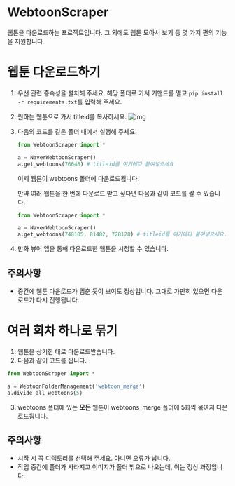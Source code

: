 # WebtoonScraper

웹툰을 다운로드하는 프로젝트입니다. 그 외에도 웹툰 모아서 보기 등 몇 가지 편의 기능을 지원합니다.

# 웹툰 다운로드하기

1. 우선 관련 종속성을 설치해 주세요. 해당 폴더로 가서 커맨드를 열고 `pip install -r requirements.txt`를 입력해 주세요.
2. 원하는 웹툰으로 가서 titleid를 복사하세요.
   ![img](example1.png)
3. 다음의 코드를 같은 폴더 내에서 실행해 주세요.
   ```python
   from WebtoonScraper import *

   a = NaverWebtoonScraper()
   a.get_webtoons(76648) # titleid를 여기에다 붙여넣으세요
   ```
   이제 웹툰이 webtoons 폴더에 다운로드됩니다.

   만약 여러 웹툰을 한 번에 다운로드 받고 싶다면 다음과 같이 코드를 짤 수 있습니다.
   ```python
   from WebtoonScraper import *

   a = NaverWebtoonScraper()
   a.get_webtoons(748105, 81482, 728128) # titleid를 여기에다 붙여넣으세요. 길이에 제한은 없습니다.
   ```
4. 만화 뷰어 앱을 통해 다운로드한 웹툰을 시청할 수 있습니다.
## 주의사항

* 중간에 웹툰 다운로드가 멈춘 듯이 보여도 정상입니다. 그대로 가만히 있으면 다운로드가 다시 진행됩니다.

# 여러 회차 하나로 묶기

1. 웹툰을 상기한 대로 다운로드받습니다.
2. 다음과 같이 코드를 짭니다.

```python
from WebtoonScraper import *

a = WebtoonFolderManagement('webtoon_merge')
a.divide_all_webtoons(5)
```

3. webtoons 폴더에 있는 **모든** 웹툰이 webtoons_merge 폴더에 5화씩 묶여져 다운로드됩니다.

## 주의사항

* 시작 시 꼭 디렉토리를 선택해 주세요. 아니면 오류가 납니다.
* 작업 중간에 폴더가 사라지고 이미지가 폴더 밖으로 나오는데, 이는 정상 과정입니다.
